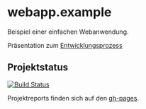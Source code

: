 webapp.example
==============

Beispiel einer einfachen Webanwendung.

Präsentation zum [Entwicklungsprozess ](src/main/docs/BDDVorgehen.mediawiki)


Projektstatus 
-----------------------
[![Build Status](https://travis-ci.org/FunThomas424242/webapp.example.png?branch=master)](https://travis-ci.org/FunThomas424242/webapp.example)

Projektreports finden sich auf den  [gh-pages](http://funthomas424242.github.io/webapp.example/index.html).